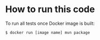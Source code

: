 
# How to run this code

To run all tests once Docker image is built:

    $ docker run [image name] mvn package

